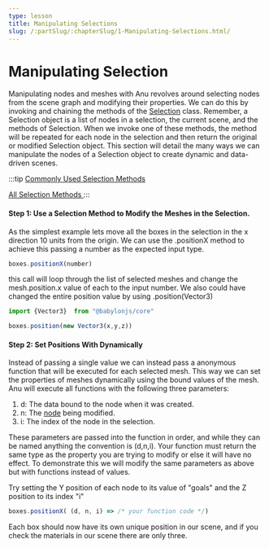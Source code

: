 ```yaml
---
type: lesson
title: Manipulating Selections
slug: /:partSlug/:chapterSlug/1-Manipulating-Selections.html/
---
```


# Manipulating Selection

Manipulating nodes and meshes with Anu revolves around selecting nodes from the scene graph and modifying their properties. We can do this by invoking and chaining the methods of the [Selection](../api/classes/Selection.html) class. Remember, a Selection object is a list of nodes in a selection, the current scene, and the methods of Selection. When we invoke one of these methods, the method will be repeated for each node in the selection and then return the original or modified Selection object. This section will detail the many ways we can manipulate the nodes of a Selection object to create dynamic and data-driven scenes.

:::tip 
<a href="https://jpmorganchase.github.io/anu/guide/manipulating_selections.html#wrapper-methods" target="_blank"> Commonly Used Selection Methods </a>

<a href="https://jpmorganchase.github.io/anu/api/classes/Selection.html#properties" target="_blank"> All Selection Methods </a>
:::

#### Step 1: Use a Selection Method to Modify the Meshes in the Selection. 

As the simplest example lets move all the boxes in the selection in the x direction 10 units from the origin. We can use the .positionX method to achieve this passing a number as the expected input type. 

```js
boxes.positionX(number)
```

this call will loop through the list of selected meshes and change the mesh.position.x value of each to the input number. We also could have changed the entire position value by using .position(Vector3) 

```js
import {Vector3}  from "@babylonjs/core"

boxes.position(new Vector3(x,y,z))
```


#### Step 2: Set Positions With Dynamically  

Instead of passing a single value we can instead pass a anonymous function that will be executed for each selected mesh. This way we can set the properties of meshes dynamically using the bound values of the mesh. 
Anu will execute all functions with the following three parameters:

1. d: The data bound to the node when it was created.
2. n: The [node](https://doc.babylonjs.com/typedoc/classes/BABYLON.Node) being modified.
3. i: The index of the node in the selection.

These parameters are passed into the function in order, and while they can be named anything the convention is (d,n,i). Your function must return the same type as the property you are trying to modify or else it will have no effect. To demonstrate this we will modify the same parameters as above but with functions instead of values.

Try setting the Y position of each node to its value of "goals" and the Z position to its index "i"
```js
boxes.positionX( (d, n, i) => /* your function code */)
```

Each box should now have its own unique position in our scene, and if you check the materials in our scene there are only three. 






